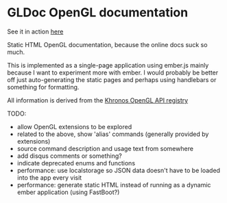 # GLDoc OpenGL documentation

See it in action [here](https://cechner.github.io)

Static HTML OpenGL documentation, because the online docs suck so much.

This is implemented as a single-page application using ember.js mainly because I want to experiment more with ember. I would probably be better off just auto-generating the static pages and perhaps using handlebars or something for formatting.

All information is derived from the [Khronos OpenGL API registry](https://cvs.khronos.org/svn/repos/ogl/trunk/doc/registry/public/api/gl.xml)

TODO:
 - allow OpenGL extensions to be explored
 - related to the above, show 'alias' commands (generally provided by extensions)
 - source command description and usage text from somewhere
 - add disqus comments or something?
 - indicate deprecated enums and functions
 - performance: use localstorage so JSON data doesn't have to be loaded into the app every visit
 - performance: generate static HTML instead of running as a dynamic ember application (using FastBoot?)
